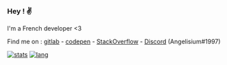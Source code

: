 ### Hey ! ✌️
I'm a French developer <3

Find me on : [gitlab](https://gitlab.com/Angelisium) - [codepen](https://codepen.io/angelisium) - [StackOverflow](https://stackoverflow.com/users/14490630/angelisium) - [Discord](https://discord.gg/QBbb8g4) (Angelisium#1997)

[![stats](https://github-readme-stats.vercel.app/api?username=Angelisium&&hide_title=true&include_all_commits=true&count_private=true&show_icons=true&theme=vue)](https://github.com/anuraghazra/github-readme-stats)
[![lang](https://github-readme-stats.vercel.app/api/top-langs/?username=Angelisium&show_icons=true&theme=vue&layout=compact)](https://github.com/anuraghazra/github-readme-stats)
